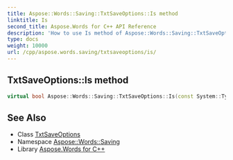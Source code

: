 ```yaml
---
title: Aspose::Words::Saving::TxtSaveOptions::Is method
linktitle: Is
second_title: Aspose.Words for C++ API Reference
description: 'How to use Is method of Aspose::Words::Saving::TxtSaveOptions class in C++.'
type: docs
weight: 10000
url: /cpp/aspose.words.saving/txtsaveoptions/is/
---
```

## TxtSaveOptions::Is method




```cpp
virtual bool Aspose::Words::Saving::TxtSaveOptions::Is(const System::TypeInfo &target) const override
```

## See Also

* Class [TxtSaveOptions](../)
* Namespace [Aspose::Words::Saving](../../)
* Library [Aspose.Words for C++](../../../)

